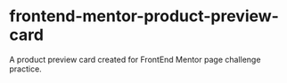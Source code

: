 # frontend-mentor-product-preview-card
A product preview card created for FrontEnd Mentor page challenge practice.
